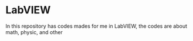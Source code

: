 # LabVIEW
In this repository has codes mades for me in LabVIEW, the codes are about math, physic, and other
